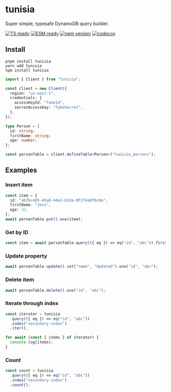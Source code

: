 # tunisia

Super simple, typesafe DynamoDB query builder.

[![TS ready](https://img.shields.io/static/v1?label=&message=TS+ready&color=000000&logo=typescript)]()
[![ESM ready](https://img.shields.io/static/v1?label=&message=ESM+ready&color=%23000000&logo=javascript)]()
[![npm version](https://badge.fury.io/js/%40tunisia.svg)](https://badge.fury.io/js/%40tunisia)
[![codecov](https://codecov.io/gh/marvin-j97/tunisia/branch/main/graph/badge.svg?token=OTGE5ASU1O)](https://codecov.io/gh/marvin-j97/tunisia)

## Install

```
pnpm install tunisia
yarn add tunisia
npm install tunisia
```

```typescript
import { Client } from "tunisia";

const client = new Client({
  region: "us-east-1",
  credentials: {
    accessKeyId: "fakeId",
    secretAccessKey: "fakeSecret",
  },
});

type Person = {
  id: string;
  firstName: string;
  age: number;
};

const personTable = client.defineTable<Person>("tunisia_persons");
```

## Examples

### Insert item

```typescript
const item = {
  id: "ab7bc4d5-45a8-4de2-b1da-0f274a0f6c0a",
  firstName: "Jess",
  age: 32,
};
await personTable.put().one(item);
```

### Get by ID

```typescript
const item = await personTable.query(({ eq }) => eq("id", "abc")).first();
```

### Update property

```typescript
await personTable.update().set("name", "Updated").one("id", "abc");
```

### Delete item

```typescript
await personTable.delete().one("id", "abc");
```

<!-- ### Transaction write

```typescript
await personTable.transactWrite().run([
  tunisia.insert(tableName).transaction({
    id: "abc",
    name: "Transaction write test",
  }),
  tunisia.delete(tableName).transaction("id", "another_id"),
]);
``` -->

### Iterate through index

```typescript
const iterator = tunisia
  .query(({ eq }) => eq("id", "abc"))
  .index("secondary-index")
  .iter();

for await (const { items } of iterator) {
  console.log(items);
}
```

### Count

```typescript
const count = tunisia
  .query(({ eq }) => eq("id", "abc"))
  .index("secondary-index")
  .count();
```
